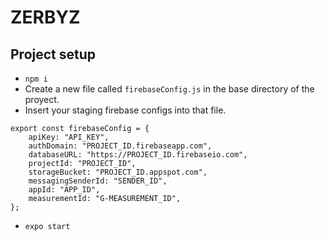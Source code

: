 # ZERBYZ

## Project setup
- `npm i`
- Create a new file called `firebaseConfig.js` in the base directory of the proyect.
- Insert your staging firebase configs into that file. 
```
export const firebaseConfig = {
    apiKey: "API_KEY",
    authDomain: "PROJECT_ID.firebaseapp.com",
    databaseURL: "https://PROJECT_ID.firebaseio.com",
    projectId: "PROJECT_ID",
    storageBucket: "PROJECT_ID.appspot.com",
    messagingSenderId: "SENDER_ID",
    appId: "APP_ID",
    measurementId: "G-MEASUREMENT_ID",
};
```
- `expo start`
